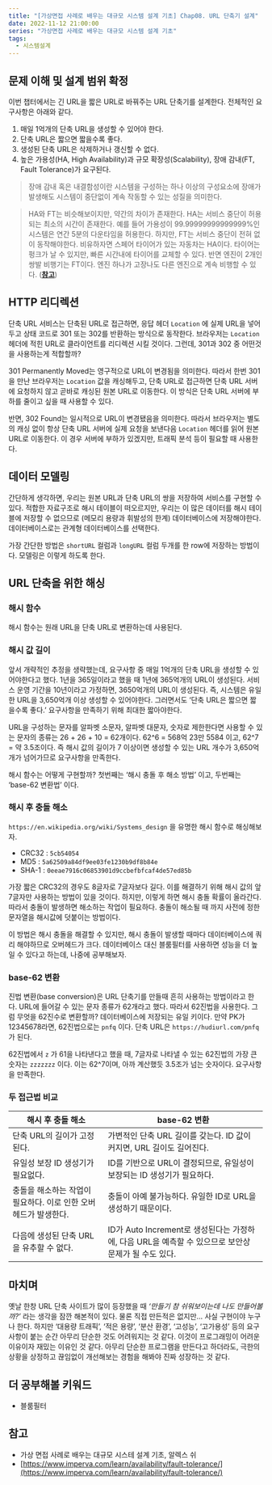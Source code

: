 ```yaml
---
title: "[가상면접 사례로 배우는 대규모 시스템 설계 기초] Chap08. URL 단축기 설계"
date: 2022-11-12 21:00:00
series: "가상면접 사례로 배우는 대규모 시스템 설계 기초"
tags:
  - 시스템설계
---
```


## 문제 이해 및 설계 범위 확정

이번 챕터에서는 긴 URL을 짧은 URL로 바꿔주는 URL 단축기를 설계한다. 전체적인 요구사항은 아래와 같다.

1. 매일 1억개의 단축 URL을 생성할 수 있어야 한다.
2. 단축 URL은 짧으면 짧을수록 좋다.
3. 생성된 단축 URL은 삭제하거나 갱신할 수 없다.
4. 높은 가용성(HA, High Availability)과 규모 확장성(Scalability), 장애 감내(FT, Fault Tolerance)가 요구된다.

> 장애 감내 혹은 내결함성이란 시스템을 구성하는 하나 이상의 구성요소에 장애가 발생해도 시스템이 중단없이 계속 작동할 수 있는 성질을 의미한다.

> HA와 FT는 비슷해보이지만, 약간의 차이가 존재한다. HA는 서비스 중단이 허용되는 최소의 시간이 존재한다. 예를 들어 가용성이 99.99999999999999%인 시스템은 연간 5분의 다운타임을 허용한다. 하지만, FT는 서비스 중단이 전혀 없이 동작해야한다. 비유하자면 스페어 타이어가 있는 자동차는 HA이다. 타이어는 펑크가 날 수 있지만, 빠른 시간내에 타이어를 교체할 수 있다. 반면 엔진이 2개인 쌍발 비행기는 FT이다. 엔진 하나가 고장나도 다른 엔진으로 계속 비행할 수 있다. (**[참고](https://www.imperva.com/learn/availability/fault-tolerance/)**)

## HTTP 리디렉션

단축 URL 서비스는 단축된 URL로 접근하면, 응답 헤더 `Location` 에 실제 URL을 넣어두고 상태 코드로 301 또는 302를 반환하는 방식으로 동작한다. 브라우저는 `Location` 헤더에 적힌 URL로 클라이언트를 리디렉션 시킬 것이다. 그런데, 301과 302 중 어떤것을 사용하는게 적합할까?

301 Permanently Moved는 영구적으로 URL이 변경됨을 의미한다. 따라서 한번 301을 만난 브라우저는 `Location` 값을 캐싱해두고, 단축 URL로 접근하면 단축 URL 서버에 요청하지 않고 곧바로 캐싱된 원본 URL로 이동한다. 이 방식은 단축 URL 서버에 부하를 줄이고 싶을 때 사용할 수 있다.

반면, 302 Found는 일시적으로 URL이 변경됐음을 의미한다. 따라서 브라우저는 별도의 캐싱 없이 항상 단축 URL 서버에 실제 요청을 보낸다음 `Location` 헤더를 읽어 원본 URL로 이동한다. 이 경우 서버에 부하가 있겠지만, 트래픽 분석 등이 필요할 때 사용한다.

## 데이터 모델링

간단하게 생각하면, 우리는 원본 URL과 단축 URL의 쌍을 저장하여 서비스를 구현할 수 있다. 적합한 자료구조로 해시 테이블이 떠오르지만, 우리는 이 많은 데이터를 해시 테이블에 저장할 수 없으므로 (메모리 용량과 휘발성의 한계) 데이터베이스에 저장해야한다. 데이터베이스로는 관계형 데이터베이스를 선택한다.

가장 간단한 방법은 `shortURL` 컬럼과 `longURL` 컬럼 두개를 한 row에 저장하는 방법이다. 모델링은 이렇게 하도록 한다.

## URL 단축을 위한 해싱

### 해시 함수

해시 함수는 원래 URL을 단축 URL로 변환하는데 사용된다.

### 해시 값 길이

앞서 개략적인 추정을 생략했는데, 요구사항 중 매일 1억개의 단축 URL을 생성할 수 있어야한다고 했다. 1년을 365일이라고 했을 때 1년에 365억개의 URL이 생성된다. 서비스 운영 기간을 10년이라고 가정하면, 3650억개의 URL이 생성된다. 즉, 시스템은 유일한 URL을 3,650억개 이상 생성할 수 있어야한다. 그러면서도 ‘단축 URL은 짧으면 짧을수록 좋다.’ 요구사항을 만족하기 위해 최대한 짧아야한다.

URL을 구성하는 문자를 알파벳 소문자, 알파벳 대문자, 숫자로 제한한다면 사용할 수 있는 문자의 종류는 26 + 26 + 10 = 62개이다. 62^6 = 568억 23만 5584 이고, 62^7 = 약 3.5조이다. 즉 해시 값의 길이가 7 이상이면 생성할 수 있는 URL 개수가 3,650억개가 넘어가므로 요구사항을 만족한다.

해시 함수는 어떻게 구현할까? 첫번째는 ‘해시 충돌 후 해소 방법’ 이고, 두번째는 ‘base-62 변환법’ 이다.

### 해시 후 충돌 해소

`https://en.wikipedia.org/wiki/Systems_design` 을 유명한 해시 함수로 해싱해보자.

- CRC32 : `5cb54054`
- MD5 : `5a62509a84df9ee03fe1230b9df8b84e`
- SHA-1 : `0eeae7916c06853901d9ccbefbfcaf4de57ed85b`

가장 짧은 CRC32의 경우도 8글자로 7글자보다 길다. 이를 해결하기 위해 해시 값의 앞 7글자만 사용하는 방법이 있을 것이다. 하지만, 이렇게 하면 해시 충돌 확률이 올라간다. 따라서 충돌이 발생하면 해소하는 작업이 필요하다. 충돌이 해소될 때 까지 사전에 정한 문자열을 해시값에 덧붙이는 방법이다.

이 방법은 해시 충돌을 해결할 수 있지만, 해시 충돌이 발생할 때마다 데이터베이스에 쿼리 해야하므로 오버헤드가 크다. 데이터베이스 대신 블룸필터를 사용하면 성능을 더 높일 수 있다고 하는데, 나중에 공부해보자.

### base-62 변환

진법 변환(base conversion)은 URL 단축기를 만들때 흔히 사용하는 방법이라고 한다. URL에 들어갈 수 있는 문자 종류가 62개라고 했다. 따라서 62진법을 사용한다. 그럼 무엇을 62진수로 변환할까? 데이터베이스에 저장되는 유일 키이다. 만약 PK가 12345678라면, 62진법으로는 `pnfq` 이다. 단축 URL은 `https://hudiurl.com/pnfq` 가 된다.

62진법에서 `z` 가 61을 나타낸다고 했을 때, 7글자로 나타낼 수 있는 62진법의 가장 큰 숫자는 `zzzzzzz` 이다. 이는 62^7이며, 아까 계산했듯 3.5조가 넘는 숫자이다. 요구사항을 만족한다.

### 두 접근법 비교

| 해시 후 충돌 해소                                               | base-62 변환                                                                                         |
| --------------------------------------------------------------- | ---------------------------------------------------------------------------------------------------- |
| 단축 URL의 길이가 고정된다.                                     | 가변적인 단축 URL 길이를 갖는다. ID 값이 커지면, URL 길이도 길어진다.                                |
| 유일성 보장 ID 생성기가 필요없다.                               | ID를 기반으로 URL이 결정되므로, 유일성이 보장되는 ID 생성기가 필요하다.                              |
| 충돌을 해소하는 작업이 필요하다. 이로 인한 오버헤드가 발생한다. | 충돌이 아예 불가능하다. 유일한 ID로 URL을 생성하기 때문이다.                                         |
| 다음에 생성된 단축 URL을 유추할 수 없다.                        | ID가 Auto Increment로 생성된다는 가정하에, 다음 URL을 예측할 수 있으므로 보안상 문제가 될 수도 있다. |

## 마치며

옛날 한창 URL 단축 사이트가 많이 등장했을 때 _‘만들기 참 쉬워보이는데 나도 만들어볼까?’_ 라는 생각을 잠깐 해본적이 있다. 물론 직접 만든적은 없지만… 사실 구현이야 누구나 한다. 하지만 ‘대용량 트래픽’, ‘적은 용량’, ‘분산 환경’, ‘고성능’, ‘고가용성’ 등의 요구 사항이 붙는 순간 아무리 단순한 것도 어려워지는 것 같다. 이것이 프로그래밍이 어려운 이유이자 재밌는 이유인 것 같다. 아무리 단순한 프로그램을 만든다고 하더라도, 극한의 상황을 상정하고 끊임없이 개선해보는 경험을 해봐야 진짜 성장하는 것 같다.

## 더 공부해볼 키워드

- 블룸필터

## 참고

- 가상 면접 사례로 배우는 대규모 시스테 설계 기초, 알렉스 쉬
- [https://www.imperva.com/learn/availability/fault-tolerance/](https://www.imperva.com/learn/availability/fault-tolerance/)
